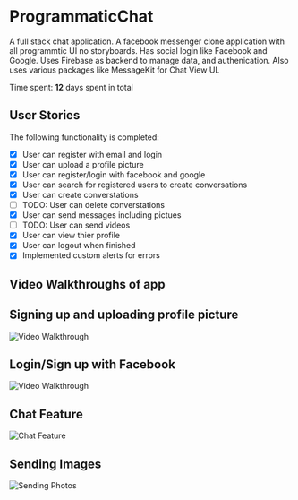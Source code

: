 # ProgrammaticChat
A full stack chat application. A facebook messenger clone application with all programmtic UI no storyboards. 
Has social login like Facebook and Google. Uses Firebase as backend to manage data, and authenication. Also uses various packages like MessageKit for Chat View UI.


Time spent: **12** days spent in total

## User Stories
The following functionality is completed:

- [x] User can register with email and login
- [x] User can upload a profile picture 
- [x] User can register/login with facebook and google
- [x] User can search for registered users to create conversations
- [x] User can create converstations 
- [ ] TODO: User can delete converstations 
- [x] User can send messages including pictues
- [ ] TODO: User can send videos
- [x] User can view thier profile 
- [x] User can logout when finished 
- [x] Implemented custom alerts for errors 

## Video Walkthroughs of app

## Signing up and uploading profile picture
<img src='http://g.recordit.co/jBw4yYQYl4.gif' title='Signing Up and Uploading Picture' width='' alt='Video Walkthrough' />

## Login/Sign up with Facebook
<img src='http://g.recordit.co/LX3CaebEke.gif' title='Login/Sign up with Facebook' width='' alt='Video Walkthrough' />

## Chat Feature 
![Chat Feature](large1.gif)

## Sending Images 
![Sending Photos](large2.gif)

